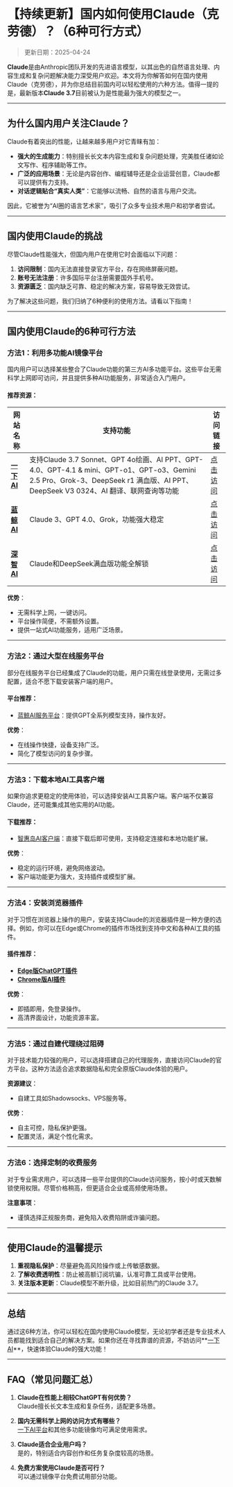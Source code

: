 # **【持续更新】国内如何使用Claude（克劳德）？（6种可行方式）**

> 更新日期：2025-04-24

**Claude**是由Anthropic团队开发的先进语言模型，以其出色的自然语言处理、内容生成和复杂问题解决能力深受用户欢迎。本文将为你解答如何在国内使用Claude（克劳德），并为你总结目前国内可以轻松使用的六种方法。值得一提的是，最新版本**Claude 3.7**目前被认为是性能最为强大的模型之一。

---

## **为什么国内用户关注Claude？**

Claude有着突出的性能，让越来越多用户对它青睐有加：

- **强大的生成能力**：特别擅长长文本内容生成和复杂问题处理，完美胜任诸如论文写作、程序辅助等工作。
- **广泛的应用场景**：无论是内容创作、编程辅导还是企业运营创意，Claude都可以提供有力支持。
- **对话逻辑贴合“真实人类”**：它能够以流畅、自然的语言与用户交流。

因此，它被誉为“AI圈的语言艺术家”，吸引了众多专业技术用户和初学者尝试。

---

## **国内使用Claude的挑战**

尽管Claude性能强大，但国内用户在使用它时会面临以下问题：

1. **访问限制**：国内无法直接登录官方平台，存在网络屏蔽问题。
2. **账号无法注册**：许多国际平台注册需要国外手机号。
3. **资源匮乏**：国内缺乏可靠、稳定的解决方案，容易导致无效尝试。

为了解决这些问题，我们归纳了6种便利的使用方法。请看以下指南！

---

## **国内使用Claude的6种可行方法**

### **方法1：利用多功能AI镜像平台**

国内用户可以选择某些整合了Claude功能的第三方AI多功能平台。这些平台无需科学上网即可访问，并且提供多种AI功能服务，非常适合入门用户。

#### 推荐资源：
| 网站名称 | 支持功能 | 访问链接 |
| --- | --- | --- |
| **[一下 AI](https://chat.yixiaai.com)** |  支持Claude 3.7 Sonnet、GPT 4o绘画、AI PPT、GPT-4.0、GPT-4.1 & mini、GPT-o1、GPT-o3、Gemini 2.5 Pro、Grok-3、DeepSeek r1 满血版、AI PPT、DeepSeek V3 0324、AI 翻译、联网查询等功能 | [点击访问](https://chat.yixiaai.com) |
| **[蓝鲸 AI](https://chat.chatgpt-chinese.com/)** | Claude 3、GPT 4.0、Grok，功能强大稳定 | [点击访问](https://chat.chatgpt-chinese.com/) |
| **[深智 AI](https://deepseek-free.org/)** | Claude和DeepSeek满血版功能全解锁 | [点击访问](https://deepseek-free.org/) |

**优势**：
- 无需科学上网，一键访问。
- 平台操作简便，不需额外设置。
- 提供一站式AI功能服务，适用广泛场景。

---

### **方法2：通过大型在线服务平台**

部分在线服务平台已经集成了Claude的功能，用户只需在线登录使用，无需过多配置，适合不愿下载安装客户端的用户。

#### 平台推荐：
- [蓝鲸AI服务平台](https://guide1.lanjing.ai)：提供GPT全系列模型支持，操作友好。

**优势**：
- 在线操作快捷，设备支持广泛。
- 简化了模型访问的复杂步骤。

---

### **方法3：下载本地AI工具客户端**

如果你追求更稳定的使用体验，可以选择安装AI工具客户端。客户端不仅兼容Claude，还可能集成其他实用的AI功能。

#### 下载推荐：
- [智惠岛AI客户端](https://chatknow.lify.vip/software/AI%E6%99%BA%E6%85%A7%E5%B2%9B_1.0.0_x64_zh-CN.msi)：直接下载后即可使用，支持稳定连接和本地功能扩展。

**优势**：
- 稳定的运行环境，避免网络波动。
- 客户端功能更为强大，支持插件或模型扩展。

---

### **方法4：安装浏览器插件**

对于习惯在浏览器上操作的用户，安装支持Claude的浏览器插件是一种方便的选择。例如，你可以在Edge或Chrome的插件市场找到支持中文和各种AI工具的插件。

#### 插件推荐：
- **[Edge版ChatGPT插件](https://microsoftedge.microsoft.com/addons/detail/chatgpt%E4%B8%AD%E6%96%87%E7%89%88%EF%BC%88%E4%B8%AD%E6%96%87%E7%95%8C%E9%9D%A2%E3%80%81%E5%AF%B9%E8%AF%9D%E3%80%81%E5%86%99%E4%BD%9C%E3%80%81%E7%BB%98%E7%94%BB/lmlenkgcieicbnpobkhmpcgmamahahil)**  
- **[Chrome版AI插件](https://chromewebstore.google.com/detail/chatgpt%E4%B8%AD%E6%96%87%E7%89%88%EF%BC%88ai-%E6%99%BA%E6%85%A7%E5%B2%9B%EF%BC%89/jffjfhngfgcglmjjpakgekefpegmhkll?hl=zh-CN&utm_source=ext_sidebar)**  

**优势**：
- 即插即用，免登录操作。
- 高清界面设计，功能资源丰富。

---

### **方法5：通过自建代理绕过阻碍**

对于技术能力较强的用户，可以选择搭建自己的代理服务，直接访问Claude的官方平台。这种方法适合追求数据隐私和完全原版Claude体验的用户。

**资源建议**：
- 自建工具如Shadowsocks、VPS服务等。

**优势**：
- 自主可控，隐私保护更强。
- 配置灵活，满足个性化需求。

---

### **方法6：选择定制的收费服务**

对于专业需求用户，可以选择一些平台提供的Claude访问服务，按小时或天数解锁使用权限。尽管价格稍高，但更适合企业或高频使用场景。

**注意事项**：
- 谨慎选择正规服务商，避免陷入收费陷阱或诈骗问题。

---

## **使用Claude的温馨提示**

1. **重视隐私保护**：尽量避免高风险操作或上传敏感数据。  
2. **了解收费透明性**：防止被高额订阅坑骗，认准可靠工具或平台使用。  
3. **关注版本更新**：Claude模型不断升级，比如目前热门的Claude 3.7。

---

## **总结**

通过这6种方法，你可以轻松在国内使用Claude模型，无论初学者还是专业技术人员都能找到适合自己的解决方案。如果你还在寻找靠谱的资源，不妨访问**[一下AI](https://chat.yixiaai.com)**，快速体验Claude的强大功能！

---

## **FAQ（常见问题汇总）**

1. **Claude在性能上相较ChatGPT有何优势？**  
   Claude擅长长文本生成和复杂任务，适配更多场景。

2. **国内无需科学上网的访问方式有哪些？**  
   [一下AI平台](https://chat.yixiaai.com)和其他多功能镜像均可满足使用需求。

3. **Claude适合企业用户吗？**  
   是的，特别适合内容创作和任务复杂度较高的场景。

4. **免费方案使用Claude是否可行？**  
   可以通过镜像平台免费试用部分功能。
